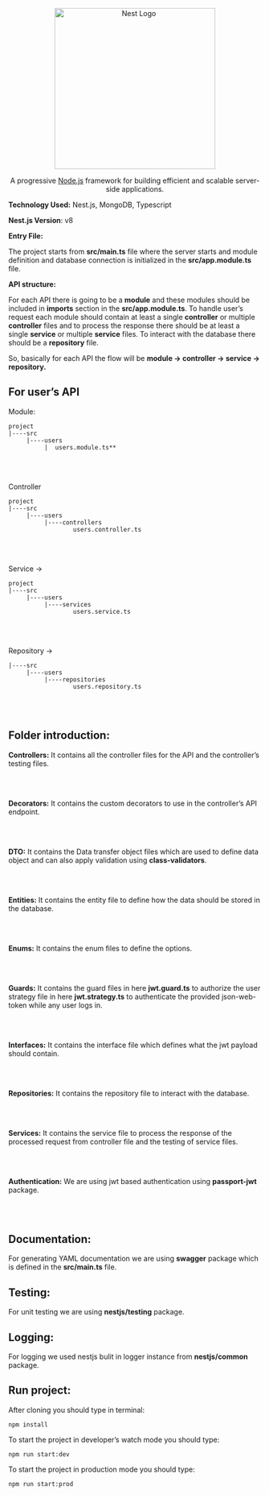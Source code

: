 
<p  align="center">
<a  href="http://nestjs.com/"  target="blank"><img  src="https://nestjs.com/img/logo_text.svg"  width="320"  alt="Nest Logo" /></a>
</p>

  

[circleci-image]: https://img.shields.io/circleci/build/github/nestjs/nest/master?token=abc123def456

[circleci-url]: https://circleci.com/gh/nestjs/nest

  

<p  align="center">A progressive <a  href="http://nodejs.org"  target="_blank">Node.js</a> framework for building efficient and scalable server-side applications.</p>

  

**Technology Used:** Nest.js, MongoDB, Typescript

  

**Nest.js Version**: v8

**Entry File:**

  

The project starts from **src/main.ts** file where the server starts and module definition and database connection is initialized in the **src/app.module.ts** file.



**API structure:**

  

For each API there is going to be a **module** and these modules should be included in **imports** section in the **src/app.module.ts**. To handle user’s request each module should contain at least a single **controller** or multiple **controller** files and to process the response there should be at least a single **service** or multiple **service** files. To interact with the database there should be a **repository** file.

  

So, basically for each API the flow will be **module -> controller -> service -> repository.**



## For user’s API

Module:
```
project
|----src
     |----users
          |  users.module.ts**
```
  
  <br/><br/>

Controller 
```
project
|----src
	 |----users
		  |----controllers
				  users.controller.ts
```
  
<br/><br/>

Service -> 
```
project
|----src
	 |----users
		  |----services
				  users.service.ts
```

<br/><br/>
  

Repository -> 
```
|----src
	 |----users
		  |----repositories
				  users.repository.ts
```

  
<br/><br/>

## Folder introduction:

  

**Controllers:** It contains all the controller files for the API and the controller’s testing files.

  <br/><br/>

**Decorators:** It contains the custom decorators to use in the controller’s API endpoint.

  <br/><br/>

**DTO:** It contains the Data transfer object files which are used to define data object and can also apply validation using **class-validators**.

  <br/><br/>

**Entities:** It contains the entity file to define how the data should be stored in the database.

  <br/><br/>

**Enums:** It contains the enum files to define the options.

  <br/><br/>

**Guards:** It contains the guard files in here **jwt.guard.ts** to authorize the user strategy file in here **jwt.strategy.ts** to authenticate the provided json-web-token while any user logs in.

  <br/><br/>

**Interfaces:** It contains the interface file which defines what the jwt payload should contain.

  <br/><br/>

**Repositories:** It contains the repository file to interact with the database.

  <br/><br/>

**Services:** It contains the service file to process the response of the processed request from controller file and the testing of service files.

  <br/><br/>

**Authentication:** We are using jwt based authentication using **passport-jwt** package.

   <br/><br/>

## Documentation:

  

For generating YAML documentation we are using **swagger** package which is defined in the **src/main.ts** file.

  

## Testing:

  

For unit testing we are using **nestjs/testing** package.


## Logging:

  

For logging we used nestjs bulit in logger instance from **nestjs/common** package.

  

## Run project:

  

After cloning you should type in terminal:

  

    npm install

  

To start the project in developer’s watch mode you should type:

  

    npm run start:dev

  

To start the project in production mode you should type:

  

    npm run start:prod
